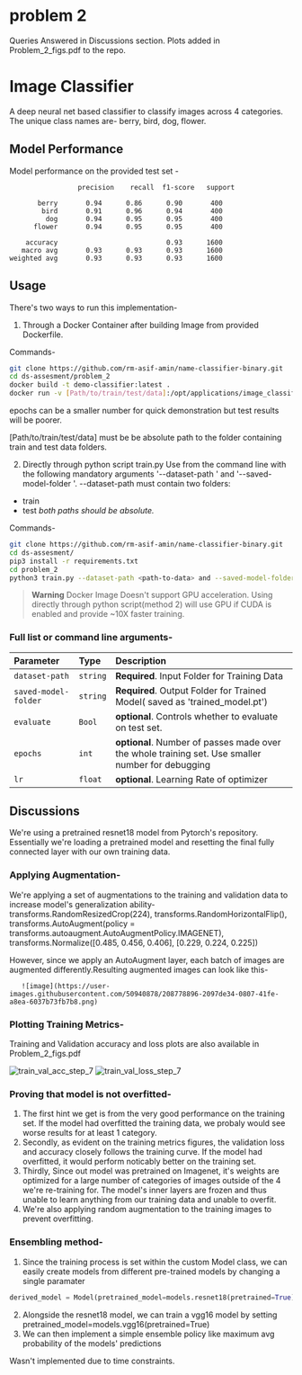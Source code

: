 # problem 2 
Queries Answered in Discussions section. Plots added in Problem_2_figs.pdf to the repo.


# Image Classifier
A deep neural net based classifier to classify images across 4 categories. The unique class names are- berry, bird, dog, flower. 

## Model Performance
Model performance on the provided test set -

```
                 precision    recall  f1-score   support

       berry       0.94      0.86      0.90       400
        bird       0.91      0.96      0.94       400
         dog       0.94      0.95      0.95       400
      flower       0.94      0.95      0.95       400

    accuracy                           0.93      1600
   macro avg       0.93      0.93      0.93      1600
weighted avg       0.93      0.93      0.93      1600
```

## Usage

There's two ways to run this implementation-

1. Through a Docker Container after building Image from provided Dockerfile.

Commands-
```bash
git clone https://github.com/rm-asif-amin/name-classifier-binary.git
cd ds-assesment/problem_2
docker build -t demo-classifier:latest .  
docker run -v [Path/to/train/test/data]:/opt/applications/image_classifier/dataset --memory=4g --shm-size=4g demo-classifier:latest -epochs 5
```
epochs can be a smaller number for quick demonstration but test results will be poorer.

[Path/to/train/test/data] must be be absolute path to the folder containing train and test data folders.

2. Directly through python script train.py
Use from the command line with the following mandatory arguments '--dataset-path <path-to-data>' and '--saved-model-folder <path-to-model-destination>'. 
--dataset-path must contain two folders:
 - train
 - test
*both paths should be absolute.*

Commands-
```bash
git clone https://github.com/rm-asif-amin/name-classifier-binary.git
cd ds-assesment/
pip3 install -r requirements.txt
cd problem_2
python3 train.py --dataset-path <path-to-data> and --saved-model-folder <path-to-model-destination>
```
  

> **Warning**
> Docker Image Doesn't support GPU acceleration.
> Using directly through python script(method 2) will use GPU if CUDA is enabled and provide ~10X faster training.
 


### Full list or command line arguments-


| Parameter | Type     | Description                       |
| :-------- | :------- | :-------------------------------- |
| `dataset-path` | `string` | **Required**. Input Folder for Training Data|
| `saved-model-folder` | `string` | **Required**. Output Folder for Trained Model( saved as 'trained_model.pt') |
| `evaluate` | `Bool` | **optional**. Controls whether to evaluate on test set. |
| `epochs` | `int` | **optional**. Number of passes made over the whole training set. Use smaller number for debugging     |
| `lr` | `float` | **optional**. Learning Rate of optimizer                                |

## Discussions
We're using a pretrained resnet18 model from Pytorch's repository. Essentially we're loading a pretrained model and resetting the final fully connected layer with our own training data.
       
### Applying Augmentation-
We're applying a set of augmentations to the training and validation data to increase model's generalization ability-
            transforms.RandomResizedCrop(224),
            transforms.RandomHorizontalFlip(),
            transforms.AutoAugment(policy = transforms.autoaugment.AutoAugmentPolicy.IMAGENET),
            transforms.Normalize([0.485, 0.456, 0.406], [0.229, 0.224, 0.225])

However, since we apply an AutoAugment layer, each batch of images are augmented differently.Resulting augmented images can look like this-
       
       
       ![image](https://user-images.githubusercontent.com/50940878/208778896-2097de34-0807-41fe-a8ea-6037b73fb7b8.png)

       
### Plotting Training Metrics-
Training and Validation accuracy and loss plots are also available in Problem_2_figs.pdf 
       
![train_val_acc_step_7](https://user-images.githubusercontent.com/50940878/208777186-4a3c6a36-3463-408f-96fd-53e91c91718e.png)
![train_val_loss_step_7](https://user-images.githubusercontent.com/50940878/208777190-27ad002d-9ad1-4d50-b204-da092baf121f.png)

### Proving that model is not overfitted-
1. The first hint we get is from the very good performance on the training set. If the model had overfitted the training data, we probaly would see worse results for at least 1 category.
2. Secondly, as evident on the training metrics figures, the validation loss and accuracy closely follows the training curve. If the model had overfitted, it would perform noticably better on the training set.
3. Thirdly, Since out model was pretrained on Imagenet, it's weights are optimized for a large number of categories of images outside of the 4 we're re-training for. The model's inner layers are frozen and thus unable to learn anything from our training data and unable to overfit.
4. We're also applying random augmentation to the training images to prevent overfitting.
       
### Ensembling method-
1. Since the training process is set within the custom Model class, we can easily create models from different pre-trained models by changing a single paramater 
```python
derived_model = Model(pretrained_model=models.resnet18(pretrained=True),device=device)
```
2. Alongside the resnet18 model, we can train a vgg16 model by setting pretrained_model=models.vgg16(pretrained=True)
3. We can then implement a simple ensemble policy like maximum avg probability of the models' predictions
       
Wasn't implemented due to time constraints.
